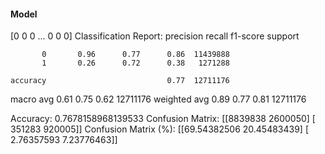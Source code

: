 #### Model
[0 0 0 ... 0 0 0]
Classification Report:
              precision    recall  f1-score   support

           0       0.96      0.77      0.86  11439888
           1       0.26      0.72      0.38   1271288

    accuracy                           0.77  12711176
   macro avg       0.61      0.75      0.62  12711176
weighted avg       0.89      0.77      0.81  12711176

Accuracy: 0.7678158968139533
Confusion Matrix:
[[8839838 2600050]
 [ 351283  920005]]
Confusion Matrix (%):
[[69.54382506 20.45483439]
 [ 2.76357593  7.23776463]]
